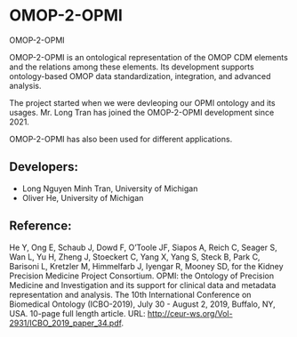 # OMOP-2-OPMI
OMOP-2-OPMI

OMOP-2-OPMI is an ontological representation of the OMOP CDM elements and the relations among these elements. Its development supports ontology-based OMOP data standardization, integration, and advanced analysis. 

The project started when we were devleoping our OPMI ontology and its usages. Mr. Long Tran has joined the OMOP-2-OPMI development since 2021. 

OMOP-2-OPMI has also been used for different applications. 

## Developers:

- Long Nguyen Minh Tran, University of Michigan
- Oliver He, University of Michigan

## Reference: 

He Y, Ong E, Schaub J, Dowd F, O’Toole JF, Siapos A, Reich C, Seager S, Wan L, Yu H, Zheng J, Stoeckert C, Yang X, Yang S, Steck B, Park C, Barisoni L, Kretzler M, Himmelfarb J, Iyengar R, Mooney SD, for the Kidney Precision Medicine Project Consortium. OPMI: the Ontology of Precision Medicine and Investigation and its support for clinical data and metadata representation and analysis. The 10th International Conference on Biomedical Ontology (ICBO-2019), July 30 - August 2, 2019, Buffalo, NY, USA. 10-page full length article. URL: http://ceur-ws.org/Vol-2931/ICBO_2019_paper_34.pdf.  
